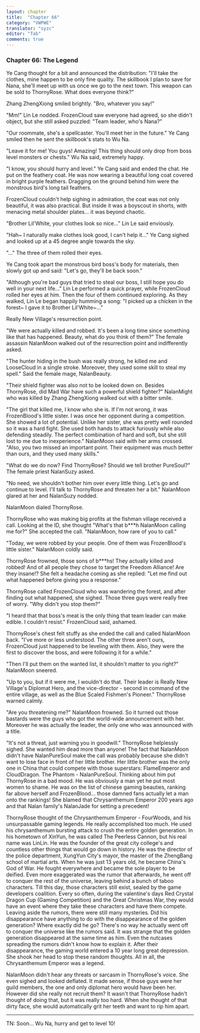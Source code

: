 ```yaml
---
layout: chapter
title:  "Chapter 66"
category: "VWPWE"
translator: "syzc"
editor: "Tab"
comments: true
---
```


### Chapter 66: The Legend
 
Ye Cang thought for a bit and announced the distribution: "I'll take the clothes, mine happen to be only fine quality. The skillbook I plan to save for Nana, she'll meet up with us once we go to the next town. This weapon can be sold to ThornyRose. What does everyone think?"
 
Zhang ZhengXiong smiled brightly. "Bro, whatever you say!"
 
"Mm!" Lin Le nodded. FrozenCloud saw everyone had agreed, so she didn't object, but she still asked puzzled: "Team leader, who's Nana?"
 
"Our roommate, she's a spellcaster. You'll meet her in the future." Ye Cang smiled then he sent the skillbook's stats to Wu Na.
 
"Leave it for me! You guys! Amazing! This thing should only drop from boss level monsters or chests." Wu Na said, extremely happy.
 
"I know, you should hurry and level." Ye Cang said and ended the chat. He put on the feathery coat. He was now wearing a beautiful long coat covered in bright purple feathers. Dragging on the ground behind him were the monstrous bird's long tail feathers. 
 
FrozenCloud couldn't help sighing in admiration, the coat was not only beautiful, it was also practical. But inside it was a boyscout in shorts, with menacing metal shoulder plates... it was beyond chaotic.
 
"Brother Lil'White, your clothes look so nice..." Lin Le said enviously.
 
"Hah~ I naturally make clothes look good, I can't help it..." Ye Cang sighed and looked up at a 45 degree angle towards the sky.
 
"..." The three of them rolled their eyes.
 
Ye Cang took apart the monstrous bird boss's body for materials, then slowly got up and said: "Let's go, they'll be back soon."
 
"Although you're bad guys that tried to steal our boss, I still hope you do well in your next life..." Lin Le performed a quick prayer, while FrozenCloud rolled her eyes at him. Then the four of them continued exploring. As they walked, Lin Le began happily humming a song: "I picked up a chicken in the forest~ I gave it to Brother Lil'White~..."
 
Really New Village's resurrection point.
 
"We were actually killed and robbed. It's been a long time since something like that has happened. Beauty, what do you think of them?" The female assassin NalanMoon walked out of the resurrection point and indifferently asked.
 
"The hunter hiding in the bush was really strong, he killed me and LooseCloud in a single stroke. Moreover, they used some skill to steal my spell." Said the female mage, NalanBeauty. 
 
"Their shield fighter was also not to be looked down on. Besides ThornyRose, did Mad War have such a powerful shield fighter?" NalanMight who was killed by Zhang ZhengXiong walked out with a bitter smile.
 
"The girl that killed me, I know who she is. If I'm not wrong, it was FrozenBlood's little sister. I was once her opponent during a competition. She showed a lot of potential. Unlike her sister, she was pretty well rounded so it was a hard fight. She used both hands to attack furiously while also defending steadily. The perfect combination of hard and soft, but she still lost to me due to inexperience." NalanMoon said with her arms crossed. "Also, you two missed an important point. Their equipment was much better than ours, and they used many skills."
 
"What do we do now? Find ThornyRose? Should we tell brother PureSoul?" The female priest NalanSuzy asked.
 
"No need, we shouldn't bother him over every little thing. Let's go and continue to level. I'll talk to ThornyRose and threaten her a bit." NalanMoon glared at her and NalanSuzy nodded.
 
NalanMoon dialed ThornyRose.
 
ThornyRose who was making big profits at the fishman village received a call. Looking at the ID, she thought "What's that b\*\*\*h NalanMoon calling me for?" She accepted the call. "NalanMoon, how rare of you to call."
 
"Today, we were robbed by your people. One of them was FrozenBlood's little sister." NalanMoon coldly said.
 
ThornyRose frowned, those sons of b\*\*\*hs! They actually killed and robbed! And of all people they chose to target the Freedom Alliance! Are they insane!? She felt a headache coming as she replied: "Let me find out what happened before giving you a response."
 
ThornyRose called FrozenCloud who was wandering the forest, and after finding out what happened, she sighed. Those three guys were really free of worry. "Why didn't you stop them?"
 
"I heard that that boss's meat is the only thing that team leader can make edible. I couldn't resist." FrozenCloud said, ashamed.
 
ThornyRose's chest felt stuffy as she ended the call and called NalanMoon back. "I've more or less understood. The other three aren't ours, FrozenCloud just happened to be leveling with them. Also, they were the first to discover the boss, and were following it for a while."
 
"Then I'll put them on the wanted list, it shouldn't matter to you right?" NalanMoon sneered.
 
"Up to you, but if it were me, I wouldn't do that. Their leader is Really New Village's Diplomat Hero, and the vice-director - second in command of the entire village, as well as the Blue Scaled Fishmen's Pioneer." ThornyRose warned calmly.
 
"Are you threatening me?" NalanMoon frowned. So it turned out those bastards were the guys who got the world-wide announcement with her. Moreover he was actually the leader, the only one who was announced with a title.
 
"It's not a threat, just warning you in goodwill." ThornyRose helplessly sighed. She wanted him dead more than anyone! The fact that NalanMoon didn't have NalanPureSoul make the call was probably because she didn't want to lose face in front of her little brother. Her little brother was the only one in China that could compete with those superstars: FlameEmperor and CloudDragon. The Phantom - NalanPureSoul. Thinking about him put ThornyRose in a bad mood. He was obviously a man yet he put most women to shame. He was on the list of chinese gaming beauties, ranking far above herself and FrozenBlood... those damned fans actually let a man onto the rankings! She blamed that Chrysanthemum Emperor 200 years ago and that Nalan family's NalanJade for setting a precedent!
 
ThornyRose thought of the Chrysanthemum Emperor - FourWoods, and his unsurpassable gaming legends. He really accomplished too much. He used his chrysanthemum bursting attack to crush the entire golden generation. In his hometown of XinYun, he was called The Peerless Cannon, but his real name was LinLin. He was the founder of the great city college's and countless other things that would go down in history. He was the director of the police department, XungYun City's mayor, the master of the ZhengBang school of martial arts. When he was just 13 years old, he became China's God of War. He fought everywhere and became the sole player to be deified. Even more exaggerated was the rumor that afterwards, he went off to conquer the rest of the universe, leaving behind a bunch of taboo characters. Till this day, those characters still exist, sealed by the game developers coalition. Every so often, during the valentine's days Red Crystal Dragon Cup (Gaming Competition) and the Great Christmas War, they would have an event where they take these characters and have them compete. Leaving aside the rumors, there were still many mysteries. Did his disappearance have anything to do with the disappearance of the golden generation? Where exactly did he go? There's no way he actually went off to conquer the universe like the rumors said. It was strange that the golden generation disappeared at the same time as him. Even the nutcases spreading the rumors didn't know how to explain it. After their disappearance, the gaming world entered a 10 year long great depression. She shook her head to stop these random thoughts. All in all, the Chrysanthemum Emperor was a legend.
 
NalanMoon didn't hear any threats or sarcasm in ThornyRose's voice. She even sighed and looked deflated. It made sense, if those guys were her guild members, the one and only diplomat hero would have been her. However did she really not recruit them? It wasn't that ThornyRose hadn't thought of doing that, but it was really too hard. When she thought of that dirty face, she would automatically grit her teeth and want to rip him apart.
 
---

TN: Soon... Wu Na, hurry and get to level 10!